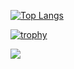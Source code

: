 [![Top Langs](https://github-readme-stats.vercel.app/api/top-langs/?username=wato787&layout=compact&theme=light
)](https://github.com/anuraghazra/github-readme-stats)

[![trophy](https://github-profile-trophy.vercel.app/?username=wato787&theme=light&column=7)](https://github.com/ryo-ma/github-profile-trophy)

![](https://github-profile-summary-cards.vercel.app/api/cards/profile-details?username=wato787)
